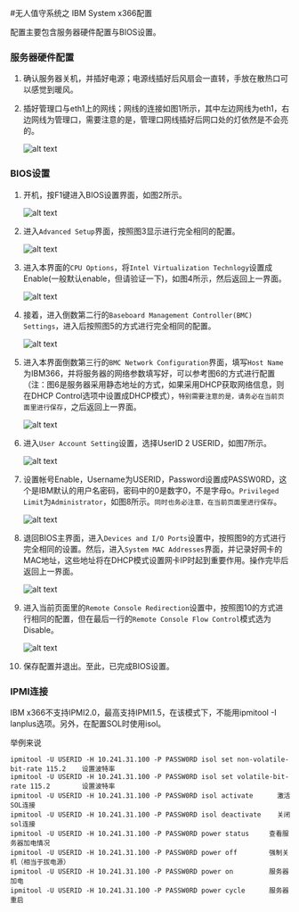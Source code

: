﻿
#无人值守系统之 IBM System x366配置

配置主要包含服务器硬件配置与BIOS设置。

### 服务器硬件配置

1. 确认服务器关机，并插好电源；电源线插好后风扇会一直转，手放在散热口可以感觉到暖风。

1. 插好管理口与eth1上的网线；网线的连接如图1所示，其中左边网线为eth1，右边网线为管理口，需要注意的是，管理口网线插好后网口处的灯依然是不会亮的。

    ![alt text][1]


### BIOS设置

1. 开机，按F1键进入BIOS设置界面，如图2所示。

    ![alt text][2]

1. 进入`Advanced Setup`界面，按照图3显示进行完全相同的配置。

    ![alt text][3]

1. 进入本界面的`CPU Options`，将`Intel Virtualization Technlogy`设置成Enable(一般默认enable，但请验证一下)，如图4所示，然后返回上一界面。

    ![alt text][4]

1. 接着，进入倒数第二行的`Baseboard Management Controller(BMC) Settings`，进入后按照图5的方式进行完全相同的配置。

    ![alt text][5]

1. 进入本界面倒数第三行的`BMC Network Configuration`界面，填写`Host Name`为IBM366，并将服务器的网络参数填写好，可以参考图6的方式进行配置（注：图6是服务器采用静态地址的方式，如果采用DHCP获取网络信息，则在DHCP Control选项中设置成DHCP模式），`特别需要注意的是，请务必在当前页面里进行保存`，之后返回上一界面。

    ![alt text][6]

1. 进入`User Account Setting`设置，选择UserID 2 USERID，如图7所示。

    ![alt text][7]

1. 设置帐号Enable，Username为USERID，Password设置成PASSW0RD，这个是IBM默认的用户名密码，密码中的0是数字0，不是字母o。`Privileged Limit`为`Administrator`，如图8所示。`同时也务必注意，在当前页面里进行保存`。

    ![alt text][8]

1. 退回BIOS主界面，进入`Devices and I/O Ports`设置中，按照图9的方式进行完全相同的设置。然后，进入`System MAC Addresses`界面，并记录好网卡的MAC地址，这些地址将在DHCP模式设置网卡IP时起到重要作用。操作完毕后返回上一界面。

    ![alt text][9]

1. 进入当前页面里的`Remote Console Redirection`设置中，按照图10的方式进行相同的配置，但在最后一行的`Remote Console Flow Control`模式选为Disable。

    ![alt text][10]

1. 保存配置并退出。至此，已完成BIOS设置。

### IPMI连接

IBM x366不支持IPMI2.0，最高支持IPMI1.5，在该模式下，不能用ipmitool -I lanplus选项。另外，在配置SOL时使用isol。

举例来说

    ipmitool -U USERID -H 10.241.31.100 -P PASSW0RD isol set non-volatile-bit-rate 115.2    设置波特率
    ipmitool -U USERID -H 10.241.31.100 -P PASSW0RD isol set volatile-bit-rate 115.2        设置波特率
    ipmitool -U USERID -H 10.241.31.100 -P PASSW0RD isol activate      激活SOL连接
    ipmitool -U USERID -H 10.241.31.100 -P PASSW0RD isol deactivate    关闭sol连接
    ipmitool -U USERID -H 10.241.31.100 -P PASSW0RD power status     查看服务器加电情况
    ipmitool -U USERID -H 10.241.31.100 -P PASSW0RD power off        强制关机（相当于拔电源）
    ipmitool -U USERID -H 10.241.31.100 -P PASSW0RD power on         服务器加电
    ipmitool -U USERID -H 10.241.31.100 -P PASSW0RD power cycle      服务器重启




[1]: http://images.proadm.net/ibm/x3550/cable_plugin.jpg "图1 网线连接"

[2]: http://images.proadm.net/ibm/x3550/bios_setup.jpg  "图2 BIOS主界面"

[3]: http://images.proadm.net/ibm/x3550/advanced_setup.jpg   "图3 Advanced Setup界面"

[4]: http://images.proadm.net/ibm/x3550/cpu_vt_enable.jpg "图4 CPU 虚拟功能Enable"

[5]: http://images.proadm.net/ibm/x3550/bmc_setting.jpg  "图5 BMC设置"

[6]: http://images.proadm.net/ibm/x3550/bmc_network_setup.jpg  "图6 网络配置"

[7]: http://images.proadm.net/ibm/x3550/bmc_account.jpg "图7 BMC帐号设置"

[8]: http://images.proadm.net/ibm/x3550/bmc_account_add.jpg "图8 设置帐号UserID2"

[9]: http://images.proadm.net/ibm/x3550/serialport_setup.jpg  "图9 Devices and I/O Ports配置"

[10]: http://images.proadm.net/ibm/x3550/remote_console_redirection.jpg  "图10 Remote Console Redirection设置"

